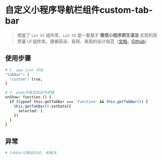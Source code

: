 # 自定义小程序导航栏组件custom-tab-bar

> 借鉴了 `Lin UI` 组件库，`Lin UI` 是一套基于 **微信小程序原生语法** 实现的高质量 UI 组件库。遵循简洁、易用、美观的设计规范（[文档](https://doc.mini.talelin.com/)，[Github](https://github.com/TaleLin/lin-ui)）

## 使用步骤

```sh
# 1. app.json 添加
"tabBar": {
  "custom": true,
}

# 2. page页面添加选中逻辑
onShow: function () {
  if (typeof this.getTabBar === 'function' && this.getTabBar()) {
    this.getTabBar().setData({
      selected: 1
    })
  }
}
```

## 异常

```sh
# tabbar切换会抖动, 未解决
```